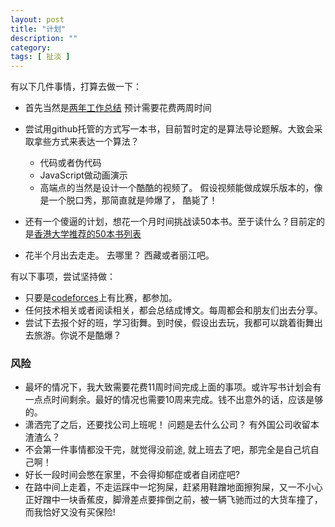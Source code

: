 ```yaml
---
layout: post
title: "计划"
description: ""
category: 
tags: [ 扯淡 ]
---
```


有以下几件事情，打算去做一下： 

* 首先当然是[两年工作总结](http://openinx.github.io/2014/06/05/two-years-work-summarize/)  预计需要花费两周时间
* 尝试用github托管的方式写一本书，目前暂时定的是算法导论题解。大致会采取拿些方式来表达一个算法？ 
   
   + 代码或者伪代码
   + JavaScript做动画演示 
   + 高端点的当然是设计一个酷酷的视频了。 假设视频能做成娱乐版本的，像是一个脱口秀，那简直就是帅爆了， 酷毙了！

* 还有一个傻逼的计划，想花一个月时间挑战读50本书。至于读什么？目前定的是[香港大学推荐的50本书列表](http://book.douban.com/doulist/3607025/)
* 花半个月出去走走。 去哪里？ 西藏或者丽江吧。 

有以下事项，尝试坚持做： 

* 只要是[codeforces](http://codeforces.com/)上有比赛，都参加。
* 任何技术相关或者阅读相关，都会总结成博文。每周都会和朋友们出去分享。
* 尝试下去报个好的班，学习街舞。到时侯，假设出去玩，我都可以跳着街舞出去旅游。你说不是酷爆？

### 风险

* 最坏的情况下，我大致需要花费11周时间完成上面的事项。或许写书计划会有一点点时间剩余。最好的情况也需要10周来完成。钱不出意外的话，应该是够的。 
* 潇洒完了之后，还要找公司上班呢！ 问题是去什么公司？ 有外国公司收留本渣渣么？ 
* 不会第一件事情都没干完，就觉得没前途, 就上班去了吧，那完全是自己坑自己啊！
* 好长一段时间会憋在家里，不会得抑郁症或者自闭症吧?
* 在路中间上走着，不走运踩中一坨狗屎，赶紧用鞋蹭地面擦狗屎，又一不小心正好蹭中一块香蕉皮，脚滑差点要摔倒之前，被一辆飞驰而过的大货车撞了，而我恰好又没有买保险!

